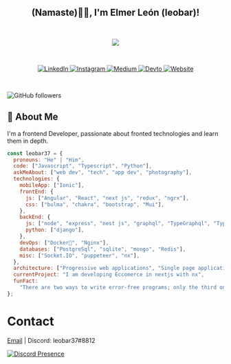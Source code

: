 <h2 align="center" >(Namaste)🙏🏻, I'm Elmer León (leobar)! </h2>
<br/>
<p align="center">
<img src="https://media1.giphy.com/media/ZVik7pBtu9dNS/giphy.gif" >
</p>
<br/>
<p align="center">
  <a href="https://www.linkedin.com/in/elmer-joselito-leon-barboza-186729210/" target="_blank">
    <img src="https://img.shields.io/badge/linkedin-%230077B5.svg?&style=for-the-badge&logo=linkedin&logoColor=white&color=071A2C" alt="LinkedIn"/>
  </a>
  <a href="https://instagram.com/leobar_37" target="_blank">
    <img src="https://img.shields.io/badge/instagram-%23E4405F.svg?&style=for-the-badge&logo=instagram&logoColor=white&color=071A2C" alt="Instagram"/>
  </a>
  <a href="https://medium.com/@leobar37" target="_blank">
    <img src="https://img.shields.io/badge/medium-%2312100E.svg?&style=for-the-badge&logo=medium&logoColor=white&color=071A2C" alt="Medium"/>
  </a>
  <a href="https://dev.to/leobar37" target="_blank">
    <img src="https://img.shields.io/badge/blog-%2312100E.svg?&style=for-the-badge&logo=dev.to&logoColor=white&color=071A2C" alt="Devto"/>
  </a>
  <a href="https://videsolutions.me" target="_blank">
    <img src="https://img.shields.io/badge/startup-%2312100E.svg?&style=for-the-badge&logo=apacherocketmq&logoColor=white&color=071A2C" alt="Website"/>
  </a>
</p>

<br/>

![GitHub followers](https://img.shields.io/github/followers/leobar37?label=Follow&style=social)

## 🚀 About Me

I'm a frontend Developer, passionate about fronted technologies and learn them in depth.


```javascript
const leobar37 = {
  pronouns: "He" | "Him",
  code: ["Javascript", "Typescript", "Python"],
  askMeAbout: ["web dev", "tech", "app dev", "photography"],
  technologies: {
    mobileApp: ["Ionic"],
    frontEnd: {
      js: ["Angular", "React", "next js", "redux", "ngrx"],
      css: ["bulma", "chakra", "bootstrap", "Mui"],
    },
    backEnd: {
      js: ["node", "express", "nest js", "graphql", "TypeGraphql", "TypeOrm"],
      python: ["django"],
    },
    devOps: ["Docker🐳", "Nginx"],
    databases: ["PostgreSql", "sqlite", "mongo", "Redis"],
    misc: ["Socket.IO", "puppeteer", "nx"],
  },
  architecture: ["Progressive web applications", "Single page applications"],
  currentProject: "I am developing Eccomerce in nextjs with nx",
  funFact:
    "There are two ways to write error-free programs; only the third one works",
};
```
# Contact

 [Email](mailto:leonbarbozaelmerjoselito@gmail.com) | Discord: leobar37#8812

[![Discord Presence](https://lanyard.cnrad.dev/api/554177902871314473)](https://discord.com/users/554177902871314473)
